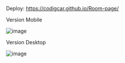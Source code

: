 Deploy: https://codigcar.github.io/Room-page/

Version Mobile

![image](https://user-images.githubusercontent.com/34387852/114794299-cb151380-9d51-11eb-821b-308fe4c861e4.png)


Version Desktop

![image](https://user-images.githubusercontent.com/34387852/114795470-395ad580-9d54-11eb-851c-b49a8b28b6db.png)

